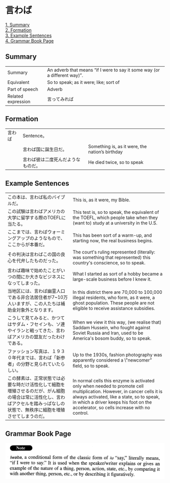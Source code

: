 # 言わば

[1. Summary](#summary)<br>
[2. Formation](#formation)<br>
[3. Example Sentences](#example-sentences)<br>
[4. Grammar Book Page](#grammar-book-page)<br>


## Summary

<table><tr>   <td>Summary</td>   <td>An adverb that means “if I were to say it some way (or a different way)”.</td></tr><tr>   <td>Equivalent</td>   <td>So to speak; as it were; like; sort of</td></tr><tr>   <td>Part of speech</td>   <td>Adverb</td></tr><tr>   <td>Related expression</td>   <td>言ってみれば</td></tr></table>

## Formation

<table class="table"><tbody><tr class="tr head"><td class="td"><span class="concept">言わば</span></td><td class="td"><span class="concept"></span><span>Sentence。</span></td><td class="td"></td></tr><tr class="tr"><td class="td"></td><td class="td"><span class="concept">言わば</span><span>国に誕生日だ。</span></td><td class="td"><span>Something is, as it were, the nation’s birthday</span></td></tr><tr class="tr"><td class="td"></td><td class="td"><span class="concept">言わば</span><span>彼は二度死んだようなものだ。</span></td><td class="td"><span>He died twice, so to speak</span></td></tr></tbody></table>

## Example Sentences

<table><tr>   <td>この本は、言わば私のバイブルだ。</td>   <td>This is, as it were, my Bible.</td></tr><tr>   <td>この試験は言わばアメリカの大学に留学する際のTOEFLに当たる。</td>   <td>This test is, so to speak, the equivalent of the TOEFL, which people take when they (want to) study at a university in the U.S.</td></tr><tr>   <td>ここまでは、言わばウォーミングアップのようなもので、ここからが本番だ。</td>   <td>This has been sort of a warm-up, and starting now, the real business begins.</td></tr><tr>   <td>その判決は言わばこの国の良心を代弁したものだった。</td>   <td>The court's ruling represented (literally: was something that represented) this country's conscience, so to speak.</td></tr><tr>   <td>言わば趣味で始めたことがいつの間にか大きなビジネスになってしまった。</td>   <td>What I started as sort of a hobby became a large-scale business before I knew it.</td></tr><tr>   <td>当地区には、言わば幽霊人口である非合法居住者が7~10万人いますが、この人たちは補助金対象外となります。</td>   <td>In this district there are 70,000 to 100,000 illegal residents, who form, as it were, a ghost population. These people are not eligible to receive assistance subsidies.</td></tr><tr>   <td>こうして見てみると、かつてはサダム・フセインも、ソ連やイランと戦ってきた、言わばアメリカの盟友だったわけである。</td>   <td>When we view it this way, (we realise that) Saddam Hussein, who fought against Soviet Russia and Iran, used to be America's bosom buddy, so to speak.</td></tr><tr>   <td>ファッション写真は、１９３０年代までは、言わば「新参者」の分野と見られていたらしい。</td>   <td>Up to the 1930s, fashion photography was apparently considered a \"newcomer” ﬁeld, so to speak.</td></tr><tr>   <td>この酵素は、正常状態では必要な時だけ活性化して細胞を増殖させるのだが、がん細胞の場合は常に活性化し、言わばアクセルを踏みっぱなしの状態で、無秩序に細胞を増殖させてしまうのだ。</td>   <td>In normal cells this enzyme is activated only when needed to promote cell multiplication. However, in cancer cells it is always activated, like a state, so to speak, in which a driver keeps his foot on the accelerator, so cells increase with no control.</td></tr></table>

## Grammar Book Page

![](../img/Advanced言わば.png)

